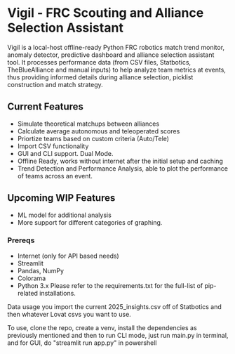 # Vigil - FRC Scouting and Alliance Selection Assistant

Vigil is a local-host offline-ready Python FRC robotics match trend monitor, anomaly detector, predictive dashboard and alliance selection assistant tool. It processes performance data (from CSV files, Statbotics, TheBlueAlliance and manual inputs) to help analyze team metrics at events, thus providing informed details during alliance selection, picklist construction and match strategy.

## Current Features
- Simulate theoretical matchups between alliances
- Calculate average autonomous and teleoperated scores
- Priortize teams based on custom criteria (Auto/Tele)
- Import CSV functionality
- GUI and CLI support. Dual Mode.
- Offline Ready, works without internet after the initial setup and caching
- Trend Detection and Performance Analysis, able to plot the performance of teams across an event.

## Upcoming WIP Features
- ML model for additional analysis
- More support for different categories of graphing.

### Prereqs
- Internet (only for API based needs)
- Streamlit
- Pandas, NumPy
- Colorama
- Python 3.x
Please refer to the requirements.txt for the full-list of pip-related installations.


Data usage you import the current 2025_insights.csv off of Statbotics and then whatever Lovat csvs you want to use.

To use, clone the repo, create a venv, install the dependencies as previously mentioned and then to run CLI mode, just run main.py in terminal, and for GUI, do "streamlit run app.py" in powershell
